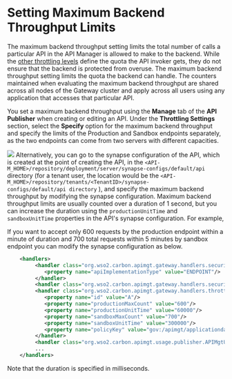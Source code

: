 # Setting Maximum Backend Throughput Limits

The maximum backend throughput setting limits the total number of calls a particular API in the API Manager is allowed to make to the backend. While the [other throttling levels](Setting-Throttling-Limits_103334955.html#SettingThrottlingLimits-Differentlevelsofthrottling) define the quota the API invoker gets, they do not ensure that the backend is protected from overuse. The maximum backend throughput setting limits the quota the backend can handle. The counters maintained when evaluating the maximum backend throughput are shared across all nodes of the Gateway cluster and apply across all users using any application that accesses that particular API.

You set a maximum backend throughput using the **Manage** tab of the **API Publisher** when creating or editing an API. Under the **Throttling Settings** section, select the **Specify** option for the maximum backend throughput and specify the limits of the Production and Sandbox endpoints separately, as the two endpoints can come from two servers with different capacities.

![]({{base_path}}/assets/attachments/103334952/103334953.png)
Alternatively, you can go to the synapse configuration of the API, which is created at the point of creating the API, in the `<API-M_HOME>/repository/deployment/server/synapse-configs/default/api` directory (for a tenant user, the location would be the `<API-M_HOME>/repository/tenants/<TenantID>/synapse-configs/default/api directory` ), and specify the maximum backend throughput by modifying the synapse configuration. Maximum backend throughput limits are usually counted over a duration of 1 second, but you can increase the duration using the `productionUnitTime` and `sandboxUnitTime` properties in the API's synapse configuration. For example,

If you want to accept only 600 requests by the production endpoint within a minute of duration and 700 total requests within 5 minutes by sandbox endpoint you can modify the synapse configuration as below.

``` xml
    <handlers>
         <handler class="org.wso2.carbon.apimgt.gateway.handlers.security.CORSRequestHandler">
            <property name="apiImplementationType" value="ENDPOINT"/>
         </handler>
         <handler class="org.wso2.carbon.apimgt.gateway.handlers.security.APIAuthenticationHandler"/>
         <handler class="org.wso2.carbon.apimgt.gateway.handlers.throttling.ThrottleHandler">
            <property name="id" value="A"/>
            <property name="productionMaxCount" value="600"/>
            <property name="productionUnitTime" value="60000"/>
            <property name="sandboxMaxCount" value="700"/>
            <property name="sandboxUnitTime" value="300000"/>
            <property name="policyKey" value="gov:/apimgt/applicationdata/tiers.xml"/>
         </handler>
         <handler class="org.wso2.carbon.apimgt.usage.publisher.APIMgtUsageHandler"/>
         ...
    </handlers> 
```

Note that the duration is specified in milliseconds.

